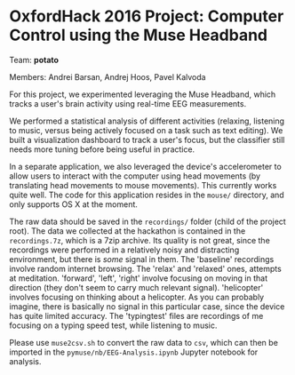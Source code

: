 # OxfordHack 2016 Project: Computer Control using the Muse Headband

Team: **potato**

Members: Andrei Barsan, Andrej Hoos, Pavel Kalvoda

For this project, we experimented leveraging the Muse Headband, which tracks
a user's brain activity using real-time EEG measurements.

We performed a statistical analysis of different activities (relaxing,
listening to music, versus being actively focused on a task such as text
editing). We built a visualization dashboard to track a user's focus, but the
classifier still needs more tuning before being useful in practice.

In a separate application, we also leveraged the device's accelerometer to
allow users to interact with the computer using head movements (by translating
head movements to mouse movements). This currently
works quite well. The code for this application resides in the `mouse/`
directory, and only supports OS X at the moment.

The raw data should be saved in the `recordings/` folder (child of the project
root). The data we collected at the hackathon is contained in the
`recordings.7z`, which is a 7zip archive. Its quality is not great, since the
recordings were performed in a relatively noisy and distracting environment,
but there is *some* signal in them. The 'baseline' recordings involve random
internet browsing. The 'relax' and 'relaxed' ones, attempts at meditation.
'forward', 'left', 'right' involve focusing on moving in that direction (they
don't seem to carry much relevant signal). 'helicopter' involves focusing on
thinking about a helicopter. As you can probably imagine, there is basically no
signal in this particular case, since the device has quite limited accuracy.
The 'typingtest' files are recordings of me focusing on a typing speed test,
while listening to music.

Please use `muse2csv.sh` to convert the raw data to `csv`, which can then be
imported in the `pymuse/nb/EEG-Analysis.ipynb` Jupyter notebook for analysis.
